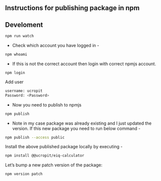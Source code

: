 ## Instructions for publishing package in npm
## Develoment
```sh
npm run watch
```

* Check which account you have logged in -
```sh
npm whoami
```
* If this is not the correct account then login with correct npmjs account.
``` 
npm login
```
Add user
```sh
username: ucropit
Password: <Password>
```
* Now you need to publish to npmjs

```sh
npm publish
```
* Note in my case package was already existing and I just updated the version. If this new package you need to run below command -

```sh
npm publish --access public
```

Install the above published package locally by executing -
```sh
npm install @@ucropit/eiq-calculator
```

Let’s bump a new patch version of the package:
```sh
npm version patch
```
